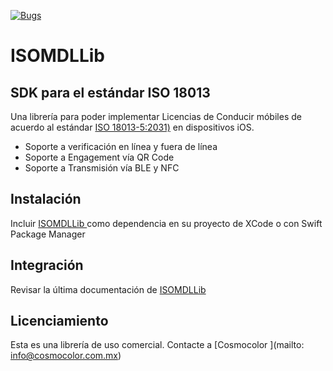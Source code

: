 

[![Bugs](https://sonar.kcosmo.mx/api/project_badges/measure?project=ios_isomdl-sdk_AYyDAdlG-D0ITngfkz8f&metric=bugs&token=sqb_710e8833a62aa23b26f63dd147549ce48050f88c)](Bugs)

# ISOMDLLib
## SDK para el estándar ISO 18013

Una librería para poder implementar Licencias de Conducir móbiles de acuerdo al estándar  [ISO 18013-5:2031)](https://www.iso.org/standard/69084.html) en dispositivos iOS. 

- Soporte a verificación en línea y fuera de línea
- Soporte a Engagement vía QR Code
- Soporte a Transmisión vía BLE y NFC

## Instalación 

Incluir  [ISOMDLLib ](https://github.com/cosmocolor/ISOMDLLib) como dependencia en su proyecto de XCode o con Swift Package Manager

## Integración

Revisar la última documentación de   [ISOMDLLib ](https://doc.ios.mdl.licenciamanejo.com/) 

## Licenciamiento

Esta es una librería de uso comercial. Contacte a [Cosmocolor ](mailto: info@cosmocolor.com.mx) 

